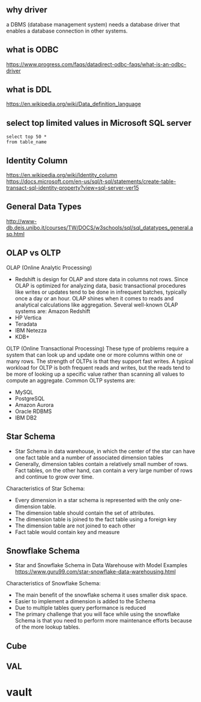 ## why driver
a DBMS (database management system) needs a database driver that enables a database connection in other systems.

## what is ODBC
https://www.progress.com/faqs/datadirect-odbc-faqs/what-is-an-odbc-driver

## what is DDL
https://en.wikipedia.org/wiki/Data_definition_language

## select top limited values in Microsoft SQL server
```
select top 50 *
from table_name
```

## Identity Column
https://en.wikipedia.org/wiki/Identity_column
https://docs.microsoft.com/en-us/sql/t-sql/statements/create-table-transact-sql-identity-property?view=sql-server-ver15

## General Data Types
http://www-db.deis.unibo.it/courses/TW/DOCS/w3schools/sql/sql_datatypes_general.asp.html


## OLAP vs OLTP
OLAP (Online Analytic Processing)
- Redshift is design for OLAP and store data in columns not rows. 
Since OLAP is optimized for analyzing data, basic transactional procedures like writes or updates tend to be done in infrequent batches, typically once a day or an hour. OLAP shines when it comes to reads and analytical calculations like aggregation. Several well-known OLAP systems are: 
Amazon Redshift 
- HP Vertica 
- Teradata 
- IBM Netezza 
- KDB+ 
 

OLTP (Online Transactional Processing)
These type of problems require a system that can look up and update one or more columns within one or many rows. The strength of OLTPs is that they support fast writes. A typical workload for OLTP is both frequent reads and writes, but the reads tend to be more of looking up a specific value rather than scanning all values to compute an aggregate. Common OLTP systems are: 
- MySQL 
- PostgreSQL 
- Amazon Aurora 
- Oracle RDBMS 
- IBM DB2 

## Star Schema
- Star Schema in data warehouse, in which the center of the star can have one fact table and a number of associated dimension tables
- Generally, dimension tables contain a relatively small number of rows. Fact tables, on the other hand, can contain a very large number of rows and continue to grow over time.

Characteristics of Star Schema:
- Every dimension in a star schema is represented with the only one-dimension table.
- The dimension table should contain the set of attributes.
- The dimension table is joined to the fact table using a foreign key
- The dimension table are not joined to each other
- Fact table would contain key and measure

## Snowflake Schema
- Star and Snowflake Schema in Data Warehouse with Model Examples https://www.guru99.com/star-snowflake-data-warehousing.html

Characteristics of Snowflake Schema:
- The main benefit of the snowflake schema it uses smaller disk space.
- Easier to implement a dimension is added to the Schema
- Due to multiple tables query performance is reduced
- The primary challenge that you will face while using the snowflake Schema is that you need to perform more maintenance efforts because of the more lookup tables.

## Cube


## VAL


# vault
